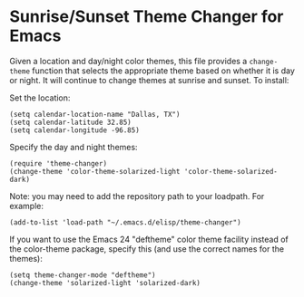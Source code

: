 Sunrise/Sunset Theme Changer for Emacs
======================================

Given a location and day/night color themes, this file provides a
`change-theme` function that selects the appropriate theme based on
whether it is day or night. It will continue to change themes at
sunrise and sunset. To install:

Set the location:

    (setq calendar-location-name "Dallas, TX") 
    (setq calendar-latitude 32.85)
    (setq calendar-longitude -96.85)

Specify the day and night themes:

    (require 'theme-changer)
    (change-theme 'color-theme-solarized-light 'color-theme-solarized-dark)

Note: you may need to add the repository path to your loadpath. For
example:

    (add-to-list 'load-path "~/.emacs.d/elisp/theme-changer")

If you want to use the Emacs 24 "deftheme" color theme facility
instead of the color-theme package, specify this (and use the correct
names for the themes):

    (setq theme-changer-mode "deftheme")
    (change-theme 'solarized-light 'solarized-dark)
